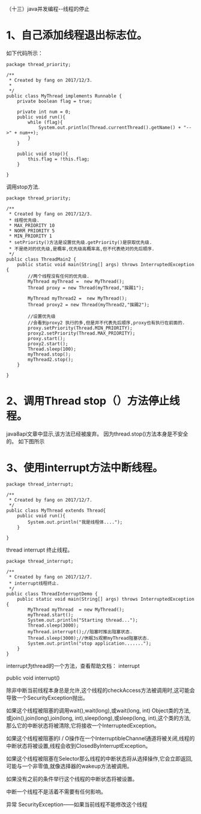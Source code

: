 （十三）java并发编程--线程的停止
# 1、自己添加线程退出标志位。
如下代码所示：
```
package thread_priority;

/**
 * Created by fang on 2017/12/3.
 *
 */
public class MyThread implements Runnable {
    private boolean flag = true;

    private int num = 0;
    public void run(){
        while (flag){
            System.out.println(Thread.currentThread().getName() + "-->" + num++);
        }
    }

    public void stop(){
        this.flag = !this.flag;
    }

}

```
调用stop方法.
```
package thread_priority;

/**
 * Created by fang on 2017/12/3.
 * 线程优先级.
 * MAX_PRIORITY 10
 * NORM_PRIORITY 5
 * MIN_PRIORITY 1
 * setPriority()方法是设置优先级.getPriority()是获取优先级.
 * 不是绝对的优先级,是概率,优先级高概率高,但不代表绝对的先后顺序.
 */
public class ThreadMain2 {
    public static void main(String[] args) throws InterruptedException {
        //两个线程没有任何的优先级.
        MyThread myThread =  new MyThread();
        Thread proxy = new Thread(myThread,"挨踢1");

        MyThread myThread2 =  new MyThread();
        Thread proxy2 = new Thread(myThread2,"挨踢2");

        //设置优先级
        //会看到proxy2 执行的多,但是并不代表先后顺序,proxy也有执行在前面的.
        proxy.setPriority(Thread.MIN_PRIORITY);
        proxy2.setPriority(Thread.MAX_PRIORITY);
        proxy.start();
        proxy2.start();
        Thread.sleep(100);
        myThread.stop();
        myThread2.stop();
    }

}

```

# 2、调用Thread stop（）方法停止线程。
java8api文章中显示,该方法已经被废弃。
因为thread.stop()方法本身是不安全的。
如下图所示

# 3、使用interrupt方法中断线程。
```
package thread_interrupt;

/**
 * Created by fang on 2017/12/7.
 */
public class MyThread extends Thread{
    public void run(){
        System.out.println("我是线程体....");
    }

}

```
thread interrupt  终止线程。
```
package thread_interrupt;

/**
 * Created by fang on 2017/12/7.
 * interrupt线程终止.
 */
public class ThreadInterruptDemo {
    public static void main(String[] args) throws InterruptedException {
        MyThread myThread  = new MyThread();
        myThread.start();
        System.out.println("Starting thread...");
        Thread.sleep(3000);
        myThread.interrupt();//阻塞时推出阻塞状态.
        Thread.sleep(3000);//休眠3s观察myThread阻塞状态.
        System.out.println("stop application.......");
    }
}

```
interrupt为thread的一个方法，查看帮助文档：
interrupt

public void interrupt()

除非中断当前线程本身总是允许,这个线程的checkAccess方法被调用时,这可能会导致一个SecurityException抛出。

如果这个线程被阻塞的调用wait(),wait(long),或wait(long, int) Object类的方法,或join(),join(long),join(long, int),sleep(long),或sleep(long, int),这个类的方法,那么它的中断状态将被清除,它将接收一个InterruptedException。

如果这个线程被阻塞的I / O操作在一个InterruptibleChannel通道将被关闭,线程的中断状态将被设置,线程会收到ClosedByInterruptException。

如果这个线程被阻塞在Selector那么线程的中断状态将从选择操作,它会立即返回,可能与一个非零值,就像选择器的wakeup方法被调用。

如果没有之前的条件举行这个线程的中断状态将被设置。

中断一个线程不是活着不需要有任何影响。

异常
SecurityException——如果当前线程不能修改这个线程

